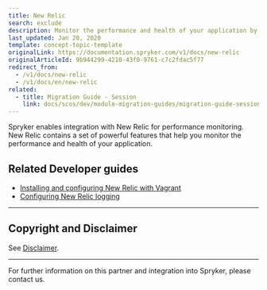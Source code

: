 ```yaml
---
title: New Relic
search: exclude
description: Monitor the performance and health of your application by integrating New Relic into the Spryker Commerce OS.
last_updated: Jan 20, 2020
template: concept-topic-template
originalLink: https://documentation.spryker.com/v1/docs/new-relic
originalArticleId: 9b944299-4210-43f0-9761-c7c2fdac5f77
redirect_from:
  - /v1/docs/new-relic
  - /v1/docs/en/new-relic
related:
  - title: Migration Guide - Session
    link: docs/scos/dev/module-migration-guides/migration-guide-session.html
---
```


Spryker enables integration with New Relic for performance monitoring. New Relic contains a set of powerful features that help you monitor the performance and health of your application.

## Related Developer guides

* [Installing and configuring New Relic with Vagrant](/docs/scos/dev/technology-partner-guides/{{page.version}}/operational-tools-monitoring-legal-etc/new-relic/installing-and-configuring-new-relic–with–vagrant.html)
* [Configuring New Relic logging](/docs/scos/dev/technology-partner-guides/{{page.version}}/operational-tools-monitoring-legal-etc/new-relic/configuring-new-relic-logging.html)

---

## Copyright and Disclaimer

See [Disclaimer](https://github.com/spryker/spryker-documentation).

---
For further information on this partner and integration into Spryker, please contact us.

<div class="hubspot-form js-hubspot-form" data-portal-id="2770802" data-form-id="163e11fb-e833-4638-86ae-a2ca4b929a41" id="hubspot-1"></div>
